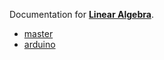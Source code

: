 Documentation for [**Linear Algebra**](https://github.com/tttapa/Linear-Algebra).

- [master](https://tttapa.github.io/Linear-Algebra/Doxygen/index.html)
- [arduino](https://tttapa.github.io/Linear-Algebra/arduino/Doxygen/index.html)
